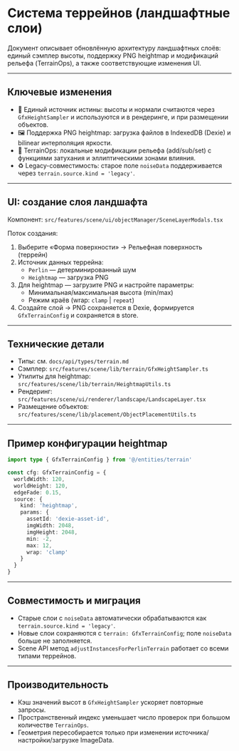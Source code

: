# Система террейнов (ландшафтные слои)

Документ описывает обновлённую архитектуру ландшафтных слоёв: единый сэмплер высоты, поддержку PNG heightmap и модификаций рельефа (TerrainOps), а также соответствующие изменения UI.

---

## Ключевые изменения

- 🧭 Единый источник истины: высоты и нормали считаются через `GfxHeightSampler` и используются и в рендеринге, и при размещении объектов.
- 🖼️ Поддержка PNG heightmap: загрузка файлов в IndexedDB (Dexie) и bilinear интерполяция яркости.
- 🧰 TerrainOps: локальные модификации рельефа (add/sub/set) с функциями затухания и эллиптическими зонами влияния.
- ♻️ Legacy-совместимость: старое поле `noiseData` поддерживается через `terrain.source.kind = 'legacy'`.

---

## UI: создание слоя ландшафта

Компонент: `src/features/scene/ui/objectManager/SceneLayerModals.tsx`

Поток создания:

1. Выберите «Форма поверхности» → Рельефная поверхность (террейн)
2. Источник данных террейна:
   - `Perlin` — детерминированный шум
   - `Heightmap` — загрузка PNG
3. Для heightmap — загрузите PNG и настройте параметры:
   - Минимальная/максимальная высота (min/max)
   - Режим краёв (wrap: `clamp` | `repeat`)
4. Создайте слой → PNG сохраняется в Dexie, формируется `GfxTerrainConfig` и сохраняется в store.

---

## Технические детали

- Типы: см. `docs/api/types/terrain.md`
- Сэмплер: `src/features/scene/lib/terrain/GfxHeightSampler.ts`
- Утилиты для heightmap: `src/features/scene/lib/terrain/HeightmapUtils.ts`
- Рендеринг: `src/features/scene/ui/renderer/landscape/LandscapeLayer.tsx`
- Размещение объектов: `src/features/scene/lib/placement/ObjectPlacementUtils.ts`

---

## Пример конфигурации heightmap

```ts
import type { GfxTerrainConfig } from '@/entities/terrain'

const cfg: GfxTerrainConfig = {
  worldWidth: 120,
  worldHeight: 120,
  edgeFade: 0.15,
  source: {
    kind: 'heightmap',
    params: {
      assetId: 'dexie-asset-id',
      imgWidth: 2048,
      imgHeight: 2048,
      min: -2,
      max: 12,
      wrap: 'clamp'
    }
  }
}
```

---

## Совместимость и миграция

- Старые слои с `noiseData` автоматически обрабатываются как `terrain.source.kind = 'legacy'`.
- Новые слои сохраняются с `terrain: GfxTerrainConfig`; поле `noiseData` больше не заполняется.
- Scene API метод `adjustInstancesForPerlinTerrain` работает со всеми типами террейнов.

---

## Производительность

- Кэш значений высот в `GfxHeightSampler` ускоряет повторные запросы.
- Пространственный индекс уменьшает число проверок при большом количестве `TerrainOps`.
- Геометрия пересобирается только при изменении источника/настройки/загрузке ImageData.

